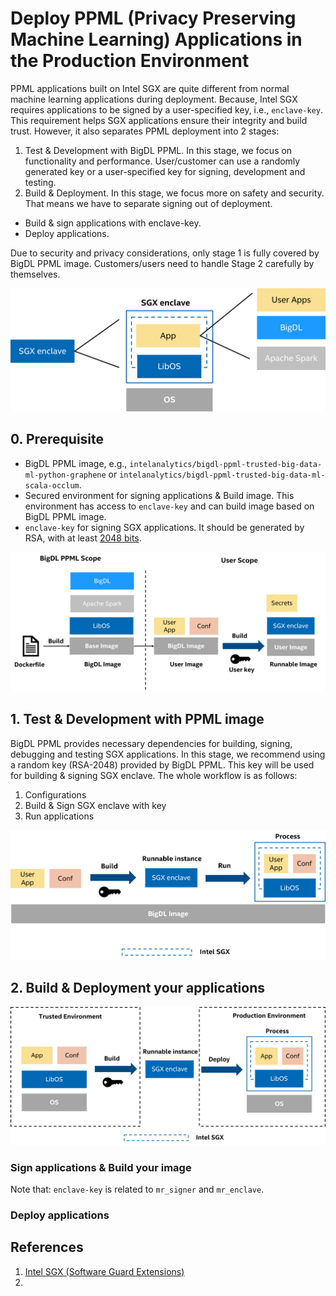 # Deploy PPML (Privacy Preserving Machine Learning) Applications in the Production Environment

PPML applications built on Intel SGX are quite different from normal machine learning applications during deployment. Because, Intel SGX requires applications to be signed by a user-specified key, i.e., `enclave-key`. This requirement helps SGX applications ensure their integrity and build trust. However, it also separates PPML deployment into 2 stages:

1. Test & Development with BigDL PPML. In this stage, we focus on functionality and performance. User/customer can use a randomly generated key or a user-specified key for signing, development and testing.
2. Build & Deployment. In this stage, we focus more on safety and security. That means we have to separate signing out of deployment.
* Build & sign applications with enclave-key.
* Deploy applications.

Due to security and privacy considerations, only stage 1 is fully covered by BigDL PPML image. Customers/users need to handle Stage 2 carefully by themselves.

![](../images/ppml_sgx_enclave.png)

## 0. Prerequisite

* BigDL PPML image, e.g., `intelanalytics/bigdl-ppml-trusted-big-data-ml-python-graphene` or `intelanalytics/bigdl-ppml-trusted-big-data-ml-scala-occlum`.
* Secured environment for signing applications & Build image. This environment has access to `enclave-key` and can build image based on BigDL PPML image.
* `enclave-key` for signing SGX applications. It should be generated by RSA, with at least [2048 bits](https://en.wikipedia.org/wiki/RSA_numbers#RSA-2048).

![](../images/ppml_scope.png)

## 1. Test & Development with PPML image

BigDL PPML provides necessary dependencies for building, signing, debugging and testing SGX applications. In this stage, we recommend using a random key (RSA-2048) provided by BigDL PPML. This key will be used for building & signing SGX enclave. The whole workflow is as follows:

1. Configurations
2. Build & Sign SGX enclave with key
3. Run applications

![](../images/ppml_test_dev.png)


## 2. Build & Deployment your applications

![](../images/ppml_build_deploy.png)

### Sign applications & Build your image

Note that: `enclave-key` is related to `mr_signer` and `mr_enclave`.



### Deploy applications

## References

1. [Intel SGX (Software Guard Extensions)](https://www.intel.com/content/www/us/en/developer/tools/software-guard-extensions/overview.html)
2. 